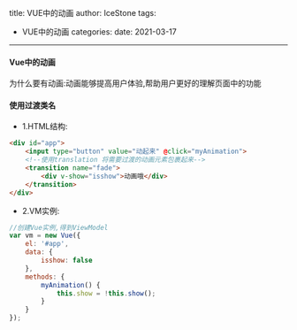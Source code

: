 title: VUE中的动画
author: IceStone 
tags: 
  - VUE中的动画
categories: 
date: 2021-03-17
---
#### Vue中的动画

为什么要有动画:动画能够提高用户体验,帮助用户更好的理解页面中的功能

#### 使用过渡类名

- 1.HTML结构:

```html
<div id="app">
    <input type="button" value="动起来" @click="myAnimation">
    <!--使用translation 将需要过渡的动画元素包裹起来-->
    <transition name="fade">
        <div v-show="isshow">动画哦</div>
    </transition>
</div>
```  

* 2.VM实例:

```javascript
//创建Vue实例,得到ViewModel
var vm = new Vue({
    el: '#app',
    data: {
        isshow: false
    },
    methods: {
        myAnimation() {
            this.show = !this.show();
        }
    }
});
```


























